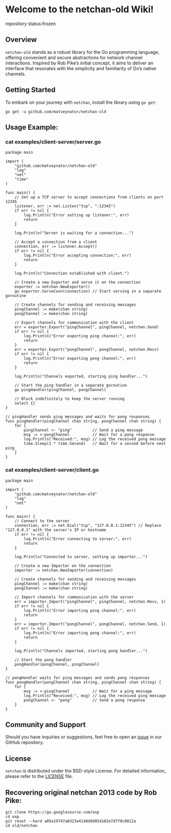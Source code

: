 # Welcome to the netchan-old Wiki!
 
repository status:frozen

## Overview
`netchan-old` stands as a robust library for the Go programming language, offering convenient and secure abstractions for network channel interactions. Inspired by Rob Pike’s initial concept, it aims to deliver an interface that resonates with the simplicity and familiarity of Go’s native channels.
## Getting Started
To embark on your journey with `netchan`, install the library using `go get`:
```
go get -u github.com/matveynator/netchan-old
```
## Usage Example:

### cat examples/client-server/server.go  
```
package main

import (
	"github.com/matveynator/netchan-old"
	"log"
	"net"
	"time"
)

func main() {
	// Set up a TCP server to accept connections from clients on port 12345
	listener, err := net.Listen("tcp", ":12345")
	if err != nil {
		log.Println("Error setting up listener:", err)
		return
	}

	log.Println("Server is waiting for a connection...")

	// Accept a connection from a client
	connection, err := listener.Accept()
	if err != nil {
		log.Println("Error accepting connection:", err)
		return
	}

	log.Println("Connection established with client.")

	// Create a new Exporter and serve it on the connection
	exporter := netchan.NewExporter()
	go exporter.ServeConn(connection) // Start serving in a separate goroutine

	// Create channels for sending and receiving messages
	pingChannel := make(chan string)
	pongChannel := make(chan string)

	// Export channels for communication with the client
	err = exporter.Export("pingChannel", pingChannel, netchan.Send)
	if err != nil {
		log.Println("Error exporting ping channel:", err)
		return
	}
	err = exporter.Export("pongChannel", pongChannel, netchan.Recv)
	if err != nil {
		log.Println("Error exporting pong channel:", err)
		return
	}

	log.Println("Channels exported, starting ping handler...")

	// Start the ping handler in a separate goroutine
	go pingHandler(pingChannel, pongChannel)

	// Block indefinitely to keep the server running
	select {}
}

// pingHandler sends ping messages and waits for pong responses
func pingHandler(pingChannel chan string, pongChannel chan string) {
	for {
		pingChannel <- "ping"         // Send a ping message
		msg := <-pongChannel          // Wait for a pong response
		log.Println("Received:", msg) // Log the received pong message
		time.Sleep(1 * time.Second)   // Wait for a second before next ping
	}
}
```

### cat examples/client-server/client.go 
```
package main

import (
	"github.com/matveynator/netchan-old"
	"log"
	"net"
)

func main() {
	// Connect to the server
	connection, err := net.Dial("tcp", "127.0.0.1:12345") // Replace "127.0.0.1" with the server's IP or hostname
	if err != nil {
		log.Println("Error connecting to server:", err)
		return
	}

	log.Println("Connected to server, setting up importer...")

	// Create a new Importer on the connection
	importer := netchan.NewImporter(connection)

	// Create channels for sending and receiving messages
	pingChannel := make(chan string)
	pongChannel := make(chan string)

	// Import channels for communication with the server
	err = importer.Import("pingChannel", pingChannel, netchan.Recv, 1)
	if err != nil {
		log.Println("Error importing ping channel:", err)
		return
	}
	err = importer.Import("pongChannel", pongChannel, netchan.Send, 1)
	if err != nil {
		log.Println("Error importing pong channel:", err)
		return
	}

	log.Println("Channels imported, starting pong handler...")

	// Start the pong handler
	pongHandler(pongChannel, pingChannel)
}

// pongHandler waits for ping messages and sends pong responses
func pongHandler(pongChannel chan string, pingChannel chan string) {
	for {
		msg := <-pingChannel          // Wait for a ping message
		log.Println("Received:", msg) // Log the received ping message
		pongChannel <- "pong"         // Send a pong response
	}
}
```

## Community and Support
Should you have inquiries or suggestions, feel free to open an [issue](https://github.com/matveynator/netchan-old/issues) in our GitHub repository.

## License
`netchan` is distributed under the BSD-style License. For detailed information, please refer to the [LICENSE](https://github.com/matveynator/netchan-old/blob/master/LICENSE) file.

## Recovering original netchan 2013 code by Rob Pike:
```
git clone https://go.googlesource.com/exp
cd exp
git reset --hard a05e19747a0323e4140d9d054102e7d7f9c0812a
cd old/netchan
```



